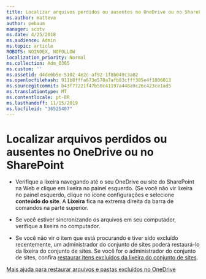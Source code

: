 ```yaml
---
title: Localizar arquivos perdidos ou ausentes no OneDrive ou no SharePoint
ms.author: matteva
author: pebaum
manager: scotv
ms.date: 4/25/2018
ms.audience: Admin
ms.topic: article
ROBOTS: NOINDEX, NOFOLLOW
localization_priority: Normal
ms.collection: Adm_O365
ms.custom: ''
ms.assetid: d4de6b5e-5102-4e2c-af92-1f8b049c3a02
ms.openlocfilehash: 911b8fffa673e578a7afb83cfff305e4f1806013
ms.sourcegitcommit: b43f77221f47b50c41197a448a9c26c423ce1ad5
ms.translationtype: MT
ms.contentlocale: pt-BR
ms.lasthandoff: 11/15/2019
ms.locfileid: "36525407"
---
```

# <a name="find-lost-or-missing-files-in-onedrive-or-sharepoint"></a>Localizar arquivos perdidos ou ausentes no OneDrive ou no SharePoint

- Verifique a lixeira navegando até o seu OneDrive ou site do SharePoint na Web e clique em lixeira no painel esquerdo. (Se você não vir lixeira no painel esquerdo, clique no ícone configurações e selecione **conteúdo do site**. A **Lixeira** fica na extrema direita da barra de comandos na parte superior. 
    
- Se você estiver sincronizando os arquivos em seu computador, verifique a lixeira no computador. 
    
- Se você não vir o item que está procurando e tiver sido excluído recentemente, um administrador do conjunto de sites poderá restaurá-lo da lixeira do conjunto de sites. Se você for o administrador do conjunto de sites, confira [restaurar itens excluídos da lixeira do conjunto de sites](https://go.microsoft.com/fwlink/?linkid=866439).
    
[Mais ajuda para restaurar arquivos e pastas excluídos no OneDrive](https://go.microsoft.com/fwlink/?linkid=872872)
  

